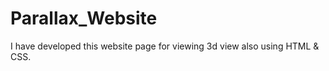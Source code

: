 # Parallax_Website
I have developed this website page for viewing 3d view also using HTML &amp; CSS.
